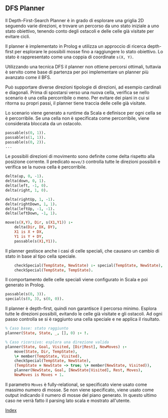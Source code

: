 ## DFS Planner

Il Depth-First-Search Planner è in grado di esplorare una griglia 2D seguendo varie direzioni,
e trovare un percorso da uno stato iniziale a uno stato obiettivo, tenendo conto degli ostacoli e delle celle già visitate per evitare cicli.

Il planner è implementato in Prolog e utilizza un approccio di ricerca depth-first per esplorare le possibili mosse fino a raggiungere lo stato obiettivo.
Lo stato è rappresentato come una coppia di coordinate `s(X, Y)`.

Utilizzando una tecnica DFS il planner non ottiene percorsi ottimali, tuttavia è servito come base di partenza
per poi implementare un planner più avanzato come il BFS.

Può supportare diverse direzioni tipologie di direzioni, ad esempio cardinali e diagonali.
Prima di spostarsi verso una nuova cella, verifica se nello scenario è una cella percorribile o meno.
Per evitare dei piani in cui si ritorna su propri passi, il planner tiene traccia delle celle già visitate.

Lo scenario viene generato a runtime da Scala e definisce per ogni cella se è percorribile.
Se una cella non è specificata come percorribile, viene considerata bloccata da un ostacolo.
```prolog
passable(s(0, 1)).
passable(s(1, 1)).
passable(s(0, 2)).
...
```
Le possibili direzioni di movimento sono definite come delta rispetto alla posizione corrente.
Il predicato `move/3` controlla tutte le direzioni possibili e verifica se la nuova cella è percorribile.
```prolog
delta(up, 0, -1).
delta(down, 0, 1).
delta(left, -1, 0).
delta(right, 1, 0).

delta(rightUp, 1, -1).
delta(rightDown, 1, 1).
delta(leftUp, -1, -1).
delta(leftDown, -1, 1).

move(s(X,Y), Dir, s(X1,Y1)) :-
    delta(Dir, DX, DY),
    X1 is X + DX,
    Y1 is Y + DY,
    passable(s(X1,Y1)).
```

Il planner gestisce anche i casi di celle speciali, che causano un cambio di stato in base al tipo cella speciale.
```prolog
    checkSpecial(TempState, NewState) :- special(TempState, NewState), !.
    checkSpecial(TempState, TempState).
```

Il comportamento delle celle speciali viene configurato in Scala e poi generato in Prolog.
```prolog
passable(s(0, 3)).
special(s(0, 3), s(0, 0)).
```

Il planner è depth-first, quindi non garantisce il percorso minimo.
Esplora tutte le direzioni possibili, evitando le celle già visitate e gli ostacoli.
Ad ogni passo controlla se si è raggiunto una cella speciale e ne applica il risultato.
```prolog
% Caso base: stato raggiunto
planner(State, State, _, [], 0) :- !.

% Caso ricorsivo: esplora una direzione valida
planner(State, Goal, Visited, [Dir|Rest], NewMoves) :-
    move(State, Dir, TempState),
    \+ member(TempState, Visited),
    checkSpecial(TempState, NewState),
    (TempState = NewState -> true; \+ member(NewState, Visited)),
    planner(NewState, Goal, [NewState|Visited], Rest, Moves),
  	NewMoves is Moves + 1.
```
Il parametro `Moves` è fully-relational, se specificato viene usato come massimo numero di mosse.
Se non viene specificato, viene usato come output indicando il numero di mosse del piano generato.
In questo ultimo caso ne verrà fatto il parsing lato scala e mostrato all'utente.




[Index](../index.md)

